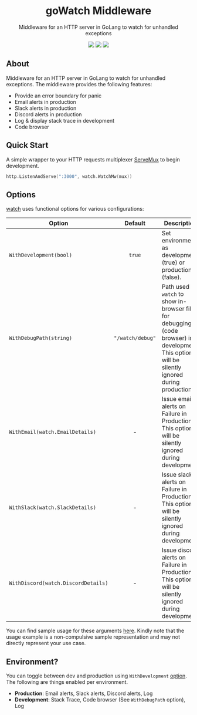<div align="center">
<h1>goWatch Middleware</h1>
<p>
Middleware for an HTTP server in GoLang to watch for unhandled exceptions
</p>
<a href="https://github.com/ojaswa1942/go-watch/network/members"><img src="https://img.shields.io/github/forks/iamrajiv/Rain-Simulation?style=flat-square" height="auto" width="auto" /></a>
<a href="https://github.com/ojaswa1942/go-watch/stargazers"><img src="https://img.shields.io/github/stars/iamrajiv/Rain-Simulation?style=flat-square" height="auto" width="auto" /></a>
<a href="https://github.com/ojaswa1942/go-watch/actions/workflows/golangci-lint.yml"><img src="https://github.com/ojaswa1942/go-watch/actions/workflows/golangci-lint.yml/badge.svg?style=flat-square" height="auto" width="auto" /></a>
</div>

## About

Middleware for an HTTP server in GoLang to watch for unhandled exceptions. The middleware provides the following features:

- Provide an error boundary for panic
- Email alerts in production
- Slack alerts in production
- Discord alerts in production
- Log & display stack trace in development
- Code browser

## Quick Start

A simple wrapper to your HTTP requests multiplexer [ServeMux](https://golang.org/pkg/net/http/#ServeMux) to begin development.

```go
http.ListenAndServe(":3000", watch.WatchMw(mux))
```

## Options

[watch](#go-watch-middleware) uses functional options for various configurations:

| Option                              |     Default      | Description                                                                                                                                        |
| ----------------------------------- | :--------------: | -------------------------------------------------------------------------------------------------------------------------------------------------- |
| `WithDevelopment(bool)`             |      `true`      | Set environment as development (true) or production (false).                                                                                       |
| `WithDebugPath(string)`             | `"/watch/debug"` | Path used by `watch` to show in-browser files for debugging (code browser) in development. This option will be silently ignored during production. |
| `WithEmail(watch.EmailDetails)`     |        -         | Issue email alerts on Failure in Production. This option will be silently ignored during development.                                              |
| `WithSlack(watch.SlackDetails)`     |        -         | Issue slack alerts on Failure in Production. This option will be silently ignored during development.                                              |
| `WithDiscord(watch.DiscordDetails)` |        -         | Issue discord alerts on Failure in Production. This option will be silently ignored during development.                                            |

You can find sample usage for these arguments [here](example/main.go). Kindly note that the usage example is a non-compulsive sample representation and may not directly represent your use case.

## Environment?

You can toggle between dev and production using `WithDevelopment` [option](#options). The following are things enabled per environment.

- **Production**: Email alerts, Slack alerts, Discord alerts, Log
- **Development**: Stack Trace, Code browser (See `WithDebugPath` option), Log
